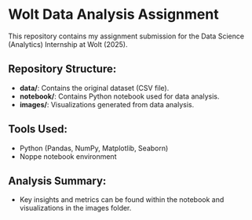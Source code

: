 # Wolt Data Analysis Assignment

This repository contains my assignment submission for the Data Science (Analytics) Internship at Wolt (2025).

## Repository Structure:
- **data/**: Contains the original dataset (CSV file).
- **notebook/**: Contains Python notebook used for data analysis.
- **images/**: Visualizations generated from data analysis.

## Tools Used:
- Python (Pandas, NumPy, Matplotlib, Seaborn)
- Noppe notebook environment

## Analysis Summary:
- Key insights and metrics can be found within the notebook and visualizations in the images folder.
